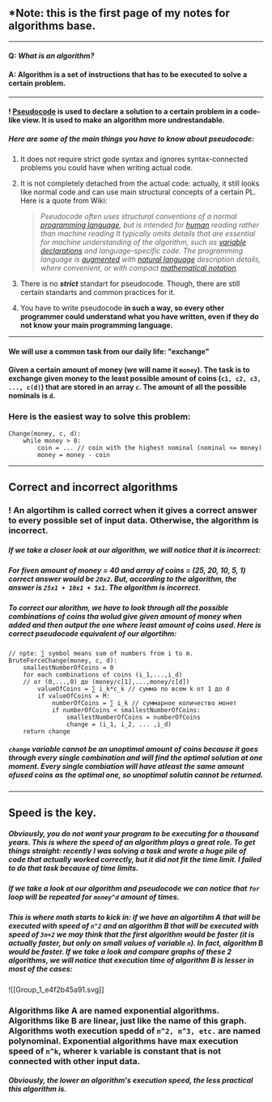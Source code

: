 
## *Note: this is the first page of my notes for algorithms base.

----------------------------------------------------

#### Q: *What is an algorithm?*
#### A: Algorithm is a set of instructions that has to be executed to solve a certain problem.

---

#### ! [Pseudocode](https://en.wikipedia.org/wiki/Pseudocode) is used to declare a solution to a certain problem in a code-like view. It is used to make an algorithm more undrestandable. 

##### Here are some of the main things you have to know about pseudocode:
1) It does not require strict gode syntax and ignores syntax-connected problems you could have when writing actual code.
2) It is not completely detached from the actual code: actually, it still looks like normal code and can use main structural concepts of a certain PL. Here is a quote from Wiki:

   > *Pseudocode often uses structural conventions of a normal [programming language](https://en.wikipedia.org/wiki/Programming_language "Programming language"), but is intended for [human](https://en.wikipedia.org/wiki/Human "Human") reading rather than machine reading It typically omits details that are essential for machine understanding of the algorithm, such as [variable declarations](https://en.wikipedia.org/wiki/Variable_declaration "Variable declaration") and language-specific code. The programming language is [augmented](https://en.wikipedia.org/wiki/Augmented_cognition "Augmented cognition") with [natural language](https://en.wikipedia.org/wiki/Natural_language "Natural language") description details, where convenient, or with compact [mathematical notation](https://en.wikipedia.org/wiki/Mathematical_notation "Mathematical notation").*
   
3) There is no ***strict*** standart for pseudocode. Though, there are still certain standarts and common practices for it.
4) You have to write pseudocode **in such a way, so every other programmer could understand what you have written, even if they do not know your main programming language.**

---

#### We will use a common task from our daily life: "exchange"

#### Given a certain amount of money (we will name it `money`). The task is to exchange given money to the least possible amount of coins (`c1, c2, c3, ..., c(d)`) that are stored in an array `c`. The amount of all the possible nominals is `d`.

### Here is the easiest way to solve this problem:

```
Change(money, c, d):
    while money > 0:
        coin = ... // coin with the highest nominal (nominal <= money)
        money = money - coin
```

---

## Correct and incorrect algorithms

### ! An algortihm is called correct when it gives a correct answer to every possible set of input data. Otherwise, the algorithm is incorrect.

##### If we take a closer look at our algorithm, we will notice that it is incorrect:

##### For fiven amount of money = 40 and array of coins = (25, 20, 10, 5, 1) correct answer would be `20x2`. But, according to the algorithm, the answer is `25x1 + 10x1 + 5x1`. The algorithm is incorrect. 

##### To correct our alorithm, we have to look through all the possible combinations of coins tha wolud give given amount of money when added and then output the one where least amount of coins used. Here is correct pseudocode equivalent of our algortihm:

```
// npte: ∑ symbol means sum of numbers from i to m.
BruteForceChange(money, c, d):
    smallestNumberOfCoins = 0
    for each combinations of coins (i_1,...,i_d)
    // от (0,...,0) до (money/c[1],...,money/c[d])
        valueOfCoins = ∑ i_k*c_k // сумма по всем k от 1 до d
        if valueOfCoins = M:
            numberOfCoins = ∑ i_k // суммарное количество монет
            if numberOfCoins < smallestNumberOfCoins:
                smallestNumberOfCoins = numberOfCoins
                change = (i_1, i_2, ... ,i_d)
    return change
```

##### `change` variable cannot be an unoptimal amount of coins because it goes through *every single combination* and will find the optimal solution at one moment. Every single combiation will have atleast the same amount ofused coins as the optimal one, so unoptimal solutin cannot be returned. 

---
## Speed is the key.

##### Obviously, you do not want your program to be executing for a thousand years. This is where the speed of an algorithm plays a great role. To get things straight: recently I was solving a task and wrote a huge pile of code that actually worked correctly, but it did not fit the time limit. I failed to do that task because of time limits. 

##### If we take a look at our algorithm and pseudocode we can notice that `for` loop will be repeated for `money^d` amount of times. 

##### This is where math starts to kick in: if we have an algortihm A that will be executed with speed of `n^2` and an algorithm B that will be executed with speed of  `3n+2` we may think that the first algorithm would be faster (it is actually faster, but only on small values of variable `n`). In fact, algorithm B would be faster. If we take a look and compare graphs of these 2 algorithms, we will notice that execution time of algorithm B is lesser in most of the cases:

![[Group_1_e4f2b45a91.svg]]

### Algorithms like A are named exponential algorithms. Algorithms like B are linear, just like the name of this graph. Algorithms woth execution spedd of `n^2, n^3, etc.` are named  polynominal. Exponential algorithms have max execution speed of `n^k`, wherer `k` variable is constant that is not connected with other input data. 

##### Obviously, the lower an algorithm's execution speed, the less practical this algorithm is. 


